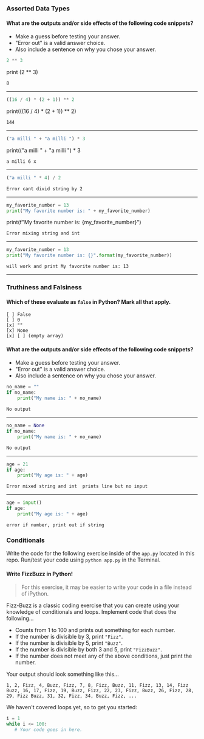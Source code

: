 ### Assorted Data Types

#### What are the outputs and/or side effects of the following code snippets?

- Make a guess before testing your answer.
- "Error out" is a valid answer choice.
- Also include a sentence on why you chose your answer.

```py
2 ** 3
```
print (2 ** 3)
```text
8
```

---

```py
((16 / 4) * (2 + 1)) ** 2
```
print(((16 / 4) * (2 + 1)) ** 2)  
```text
144
```

---

```py
("a milli " + "a milli ") * 3
```
print(("a milli " + "a milli ") * 3
```text
a milli 6 x
```

---

```py
("a milli " * 4) / 2
```

```text
Error cant divid string by 2
```

---

```py
my_favorite_number = 13
print("My favorite number is: " + my_favorite_number)
```
print(f"My favorite number is: {my_favorite_number}")  
```text
Error mixing string and int
```

---

```py
my_favorite_number = 13
print("My favorite number is: {}".format(my_favorite_number))
```

```text
will work and print My favorite number is: 13
```

---

### Truthiness and Falsiness

#### Which of these evaluate as `false` in Python? Mark all that apply.

```text
[ ] False
[ ] 0
[x] ""
[x] None
[x] [ ] (empty array)
```

#### What are the outputs and/or side effects of the following code snippets?

- Make a guess before testing your answer.
- "Error out" is a valid answer choice.
- Also include a sentence on why you chose your answer.

```py
no_name = ""
if no_name:
    print("My name is: " + no_name)
```

```text
No output
```

---

```py
no_name = None
if no_name:
    print("My name is: " + no_name)
```

```text
No output
```

---

```py
age = 21
if age:
    print("My age is: " + age)
```

```text
Error mixed string and int  prints line but no input
```

---

```py
age = input()
if age:
    print("My age is: " + age)
```

```text
error if number, print out if string
```

### Conditionals

Write the code for the following exercise inside of the `app.py` located in this repo. Run/test your code using `python app.py` in the Terminal.

#### Write FizzBuzz in Python!

> For this exercise, it may be easier to write your code in a file instead of iPython.

Fizz-Buzz is a classic coding exercise that you can create using your knowledge of conditionals and loops. Implement code that does the following...

- Counts from 1 to 100 and prints out something for each number.
- If the number is divisible by 3, print `"Fizz"`.
- If the number is divisible by 5, print `"Buzz"`.
- If the number is divisible by both 3 and 5, print `"FizzBuzz"`.
- If the number does not meet any of the above conditions, just print the number.

Your output should look something like this...

```
1, 2, Fizz, 4, Buzz, Fizz, 7, 8, Fizz, Buzz, 11, Fizz, 13, 14, Fizz Buzz, 16, 17, Fizz, 19, Buzz, Fizz, 22, 23, Fizz, Buzz, 26, Fizz, 28, 29, Fizz Buzz, 31, 32, Fizz, 34, Buzz, Fizz, ...
```

We haven't covered loops yet, so to get you started:

```py
i = 1
while i <= 100:
   # Your code goes in here.
```